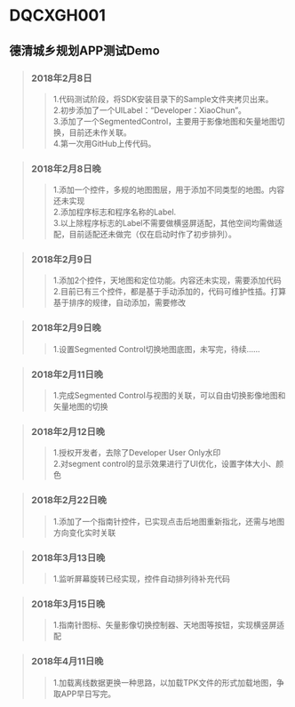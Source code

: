 # DQCXGH001
## 德清城乡规划APP测试Demo
> ### 2018年2月8日<br>
>>1.代码测试阶段，将SDK安装目录下的Sample文件夹拷贝出来。<br>
>>2.初步添加了一个UILabel：“Developer：XiaoChun”。<br>
>>3.添加了一个SegmentedControl，主要用于影像地图和矢量地图切换，目前还未作关联。<br>
>>4.第一次用GitHub上传代码。<br>

> ### 2018年2月8日晚<br>
>>1.添加一个控件，多规的地图图层，用于添加不同类型的地图。内容还未实现<br>
>>2.添加程序标志和程序名称的Label.<br>
>>3.以上除程序标志的Label不需要做横竖屏适配，其他空间均需做适配，目前适配还未做完（仅在启动时作了初步排列）。<br>

> ### 2018年2月9日<br>
>>1.添加2个控件，天地图和定位功能。内容还未实现，需要添加代码<br>
>>2.目前已有三个控件，都是基于手动添加的，代码可维护性插。打算基于排序的规律，自动添加，需要修改<br>

> ### 2018年2月9日晚<br>
>>1.设置Segmented Control切换地图底图，未写完，待续......<br>

> ### 2018年2月11日晚<br>
>>1.完成Segmented Control与视图的关联，可以自由切换影像地图和矢量地图的切换<br>

> ### 2018年2月12日晚<br>
>>1.授权开发者，去除了Developer User Only水印<br>
>>2.对segment control的显示效果进行了UI优化，设置字体大小、颜色<br>

> ### 2018年2月22日晚<br>
>>1.添加了一个指南针控件，已实现点击后地图重新指北，还需与地图方向变化实时关联<br>

> ### 2018年3月13日晚<br>
>>1.监听屏幕旋转已经实现，控件自动排列待补充代码<br>

> ### 2018年3月15日晚<br>
>>1.指南针图标、矢量影像切换控制器、天地图等按钮，实现横竖屏适配<br>

> ### 2018年4月11日晚<br>
>>1.加载离线数据更换一种思路，以加载TPK文件的形式加载地图，争取APP早日写完。<br>
